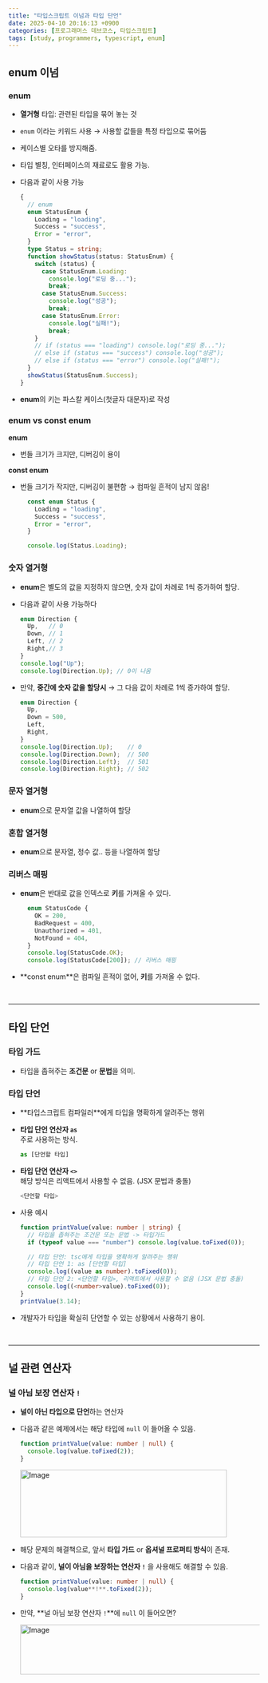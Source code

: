 ```yaml
---
title: "타입스크립트 이넘과 타입 단언"
date: 2025-04-10 20:16:13 +0900
categories: [프로그래머스 데브코스, 타입스크립트]
tags: [study, programmers, typescript, enum]
---
```

## **enum 이넘**

### <span class="bluepen">enum</span>   

- **열거형** 타입: 관련된 타입을 묶어 놓는 것  
- `enum` 이라는 키워드 사용 → 사용할 값들을 특정 타입으로 묶어둠  
- 케이스별 <span class="redpen">오타를 방지</span>해줌.   
- 타입 별칭, 인터페이스의 재료로도 활용 가능.  
- 다음과 같이 사용 가능   
    
    ```ts  
    {
      // enum
      enum StatusEnum {
        Loading = "loading",
        Success = "success",
        Error = "error",
      }
      type Status = string;
      function showStatus(status: StatusEnum) {
        switch (status) {
          case StatusEnum.Loading:
            console.log("로딩 중...");
            break;
          case StatusEnum.Success:
            console.log("성공");
            break;
          case StatusEnum.Error:
            console.log("실패!");
            break;
        }
        // if (status === "loading") console.log("로딩 중...");
        // else if (status === "success") console.log("성공");
        // else if (status === "error") console.log("실패!");
      }
      showStatus(StatusEnum.Success);
    }
    ```  
    
- **enum**의 키는 파스칼 케이스(첫글자 대문자)로 작성  

### <span class="bluepen">enum</span> vs <span class="bluepen">const enum</span>  

**<span class="bluepen">enum</span>**  

- 번들 크기가 크지만, 디버깅이 용이  

**<span class="bluepen">const enum</span>**  

- 번들 크기가 작지만, 디버깅이 불편함 → <span class="redpen">컴파일 흔적이 남지 않음!</span>    
    
    ```ts   
      const enum Status {
        Loading = "loading",
        Success = "success",
        Error = "error",
      }
    
      console.log(Status.Loading);
    ```  
    
### 숫자 열거형

- **enum**은 별도의 값을 지정하지 않으면, <span class="redpen">숫자 값이 차례로 1씩 증가하여 할당.</span>  
- 다음과 같이 사용 가능하다  
    
    ```ts    
    enum Direction {
      Up,   // 0
      Down, // 1
      Left, // 2
      Right,// 3
    }
    console.log("Up");
    console.log(Direction.Up); // 0이 나옴
    ```  
    
- 만약, **중간에 숫자 값을 할당시** → <span class="redpen">그 다음 값이 차례로 1씩 증가하여 할당.</span>   
    
    ```ts  
    enum Direction {
      Up,
      Down = 500,
      Left,
      Right,
    }
    console.log(Direction.Up);    // 0
    console.log(Direction.Down);  // 500
    console.log(Direction.Left);  // 501
    console.log(Direction.Right); // 502
    ```  
    
### 문자 열거형  

- **enum**으로 문자열 값을 나열하여 할당  

### 혼합 열거형  

- **enum**으로 문자열, 정수 값.. 등을 나열하여 할당  

### 리버스 매핑  

- **enum**은 반대로 <span class="redpen">값을 인덱스</span>로 **키**를 가져올 수 있다.   
    
    ```ts   
      enum StatusCode {
        OK = 200,
        BadRequest = 400,
        Unauthorized = 401,
        NotFound = 404,
      }
      console.log(StatusCode.OK);
      console.log(StatusCode[200]); // 리버스 매핑
    ```  
    
- **<span class="bluepen">const enum</span>**은 컴파일 흔적이 없어, <span class="redpen">**키**를 가져올 수 없다.</span>  

<br>

---

## **타입 단언**

### 타입 가드  

- 타입을 좁혀주는 **조건문** or **문법**을 의미.  

### 타입 단언  

- **<span class="bluepen">타입스크립트 컴파일러</span>**에게 타입을 명확하게 알려주는 행위  
- **타입 단언 연산자 `as`**     
  주로 사용하는 방식.  
     
    ```ts   
    as [단언할 타입]
    ```  
    
- **타입 단언 연산자 `<>`**  
  해당 방식은 <span class="redpen">리액트에서 사용할 수 없음.</span> (JSX 문법과 충돌)   
    
    ```ts     
    <단언할 타입>
    ```   
    
- 사용 예시    
    
    ```ts  
    function printValue(value: number | string) {
      // 타입을 좁혀주는 조건문 또는 문법 -> 타입가드
      if (typeof value === "number") console.log(value.toFixed(0));
    
      // 타입 단언: tsc에게 타입을 명확하게 알려주는 행위
      // 타입 단언 1: as [단언할 타입]
      console.log((value as number).toFixed(0));
      // 타입 단언 2: <단언할 타입>, 리액트에서 사용할 수 없음 (JSX 문법 충돌)
      console.log((<number>value).toFixed(0));
    }
    printValue(3.14);
    ```  
    
- 개발자가 타입을 확실히 단언할 수 있는 상황에서 사용하기 용이.  

<br>

---

## **널 관련 연산자**  

### 널 아님 보장 연산자 `!`  

- **널이 아닌 타입으로 단언**하는 연산자  
- 다음과 같은 예제에서는 해당 타입에 `null` 이 들어올 수 있음.  
    
    ```ts    
    function printValue(value: number | null) {
      console.log(value.toFixed(2));
    }
    ```  
  
    <img width="414" height="135" alt="Image" src="https://github.com/user-attachments/assets/cd75fa12-87d0-43cd-84a5-cb68ddb9ef6f" />
    
- 해당 문제의 해결책으로, 앞서 **타입 가드** or **옵셔널 프로퍼티 방식**이 존재.  
- 다음과 같이, **널이 아님을 보장하는 연산자 `!`** 을 사용해도 해결할 수 있음.  
    
    ```ts    
    function printValue(value: number | null) {
      console.log(value**!**.toFixed(2));
    }
    ```  
    
- 만약, **널 아님 보장 연산자 `!`**에 `null` 이 들어오면?  
    
    <img width="534" height="100" alt="Image" src="https://github.com/user-attachments/assets/635522d0-7e92-449c-a914-d350cdff3033" />  
